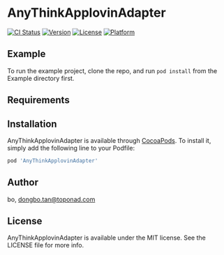 # AnyThinkApplovinAdapter

[![CI Status](https://img.shields.io/travis/bo/AnyThinkApplovinAdapter.svg?style=flat)](https://travis-ci.org/bo/AnyThinkApplovinAdapter)
[![Version](https://img.shields.io/cocoapods/v/AnyThinkApplovinAdapter.svg?style=flat)](https://cocoapods.org/pods/AnyThinkApplovinAdapter)
[![License](https://img.shields.io/cocoapods/l/AnyThinkApplovinAdapter.svg?style=flat)](https://cocoapods.org/pods/AnyThinkApplovinAdapter)
[![Platform](https://img.shields.io/cocoapods/p/AnyThinkApplovinAdapter.svg?style=flat)](https://cocoapods.org/pods/AnyThinkApplovinAdapter)

## Example

To run the example project, clone the repo, and run `pod install` from the Example directory first.

## Requirements

## Installation

AnyThinkApplovinAdapter is available through [CocoaPods](https://cocoapods.org). To install
it, simply add the following line to your Podfile:

```ruby
pod 'AnyThinkApplovinAdapter'
```

## Author

bo, dongbo.tan@toponad.com

## License

AnyThinkApplovinAdapter is available under the MIT license. See the LICENSE file for more info.
